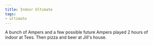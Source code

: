 ```yaml
---
title: Indoor Ultimate
tags:
- ultimate
---
```


A bunch of Ampers and a few possible future Ampers played 2 hours of indoor at Tees. Then pizza and beer at Jill's house.
